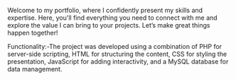 Welcome to my portfolio, where I confidently present my skills and expertise. 
Here, you'll find everything you need to connect with me and explore the value I can bring to your projects. 
Let’s make great things happen together!

Functionality:-The project was developed using a combination of PHP for server-side scripting,
HTML for structuring the content, CSS for styling the presentation, 
JavaScript for adding interactivity, and a MySQL database for data management.



